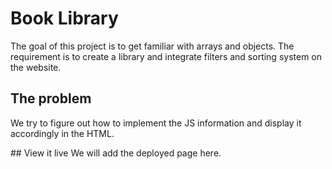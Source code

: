 # Book Library

The goal of this project is to get familiar with arrays and objects. The requirement is to create a library and integrate filters and sorting system on the website.

## The problem

We try to figure out how to implement the JS information and display it accordingly in the HTML.

## View it live
We will add the deployed page here.
